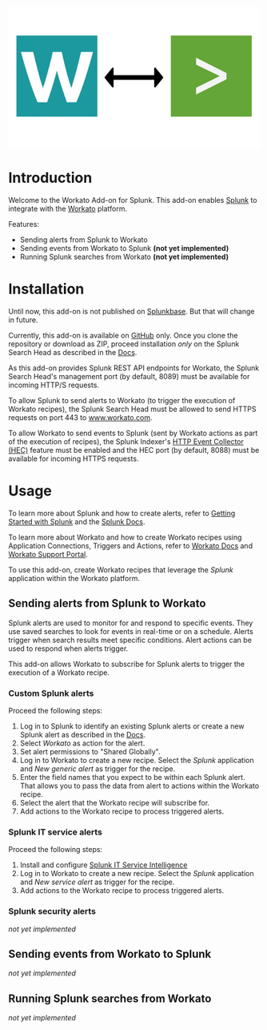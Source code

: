 ![](static/screenshot.png)

# Introduction

Welcome to the Workato Add-on for Splunk. This add-on enables [Splunk](https://www.splunk.com/) to integrate with the [Workato](https://www.workato.com/) platform.

Features:
- Sending alerts from Splunk to Workato
- Sending events from Workato to Splunk **(not yet implemented)**
- Running Splunk searches from Workato **(not yet implemented)**

# Installation

Until now, this add-on is not published on [Splunkbase](splunkbase.splunk.com). But that will change in future.

Currently, this add-on is available on [GitHub](https://github.com/hovu96/workato_addon_for_splunk) only. Once you clone the repository or download as ZIP, proceed installation *only* on the Splunk Search Head as described in the [Docs](http://docs.splunk.com/Documentation/AddOns/released/Overview/Distributedinstall#Search_heads).

As this add-on provides Splunk REST API endpoints for Workato, the Splunk Search Head's management port (by default, 8089) must be available for incoming HTTP/S requests.

To allow Splunk to send alerts to Workato (to trigger the execution of Workato recipes), the Splunk Search Head must be allowed to send HTTPS requests on port 443 to www.workato.com.

To allow Workato to send events to Splunk (sent by Workato actions as part of the execution of recipes), the Splunk Indexer's [HTTP Event Collector (HEC)](http://dev.splunk.com/view/event-collector/SP-CAAAE6M) feature must be enabled and the HEC port (by default, 8088) must be available for incoming HTTPS requests.

# Usage

To learn more about Splunk and how to create alerts, refer to [Getting Started with Splunk](https://www.splunk.com/en_us/resources/getting-started.html) and the [Splunk Docs](http://docs.splunk.com/Documentation/Splunk/latest).

To learn more about Workato and how to create Workato recipes using Application Connections, Triggers and Actions, refer to [Workato Docs](http://resources.workato.com/how-it-works/) and [Workato Support Portal](https://support.workato.com/support/home).

To use this add-on, create Workato recipes that leverage the *Splunk* application within the Workato platform.

## Sending alerts from Splunk to Workato

Splunk alerts are used to monitor for and respond to specific events. They use saved searches to look for events in real-time or on a schedule. Alerts trigger when search results meet specific conditions. Alert actions can be used to respond when alerts trigger.

This add-on allows Workato to subscribe for Splunk alerts to trigger the execution of a Workato recipe.

### Custom Splunk alerts

Proceed the following steps:

1. Log in to Splunk to identify an existing Splunk alerts or create a new Splunk alert as described in the [Docs](http://docs.splunk.com/Documentation/Splunk/latest/Alert/AlertWorkflowOverview).
2. Select *Workato* as action for the alert.
3. Set alert permissions to "Shared Globally".
4. Log in to Workato to create a new recipe. Select the *Splunk* application and *New generic alert* as trigger for the recipe.
5. Enter the field names that you expect to be within each Splunk alert. That allows you to pass the data from alert to actions within the Workato recipe.
6. Select the alert that the Workato recipe will subscribe for.
7. Add actions to the Workato recipe to process triggered alerts.

### Splunk IT service alerts

Proceed the following steps:

1. Install and configure [Splunk IT Service Intelligence](https://splunkbase.splunk.com/app/1841/)
3. Log in to Workato to create a new recipe. Select the *Splunk* application and *New service alert* as trigger for the recipe.
6. Add actions to the Workato recipe to process triggered alerts.

### Splunk security alerts

*not yet implemented*

## Sending events from Workato to Splunk

*not yet implemented*

## Running Splunk searches from Workato

*not yet implemented*
